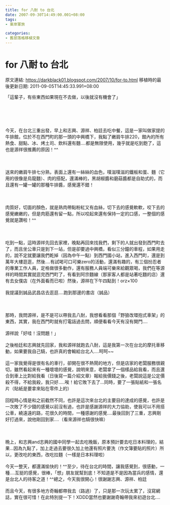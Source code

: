 ```yaml
---
title: for 八耐 to 台北
date: 2007-09-30T14:49:00.001+08:00
tags: 
- 東岸軍旅

categories:
- 舊部落格移植文章
---
```


# for 八耐 to 台北

原文連結: https://darkblack01.blogspot.com/2007/10/for-to.html
移植時的最後更新日期: 2011-09-05T14:45:33.991+08:00

「這輩子，有些東西如果現在不去做，以後就沒有機會了」<br /><br /><a name='more'></a><br /><br /><br /><br />今天，在台北三重出發，早上和志興、源祥、柏廷去吃中餐，這是一家叫做家提的牛排館，位於不在西門町的那一頭的中興橋下，我點了嫩肩牛排220，館內的所有熱食、甜點、冰、烤土司、飲料還有麵....都是無限使用，幾乎就是吃到飽了，這也是源祥很推薦的原因！^^<br /><br /><br /><br />送來的嫩肩牛排七分熟，表面上還有一絲絲的血色，噗滋噗滋的鐵板和蛋、麵（它用的很像是烏龍麵）、肉的搭配，還滿棒的，黑胡椒醬和磨菇醬都是自助式的，而且還有一罐一罐的那種牛排醬，感覺還不錯！<br /><br /><br /><br />肉質好，切面的顏色，就是熟肉帶點粉紅又有血絲，切下去的感覺軟軟，咬下去的感覺嫩嫩的，但是肉筋還有留一點，所以咬起來還有保持一定的口感，一整個的感覺就是讚啦！^^<br /><br /><br /><br />吃到一點，這時源祥先回去家裡，晚點再回來找我們，剩下的人就出發到西門町去了，而且坐公車只是到下一站，但是卻要過中興橋，看似三分鐘的車程，如果用走的，說不定就要讓我們乾掉（因為中午一點）到西門國小站，進入西門町，還是到萬年大樓逛逛，然後....有試喝可口可樂zero的活動，還滿有趣的，有三個扮忍者的專業工作人員，定格做很多動作，還有服務人員端可樂來給觀眾喝，我們在等源祥的時間其實就逛完西門町了，有看到阿宗麵線（那家客人都是站著吃麵的店）還有去女僕店（在外面看而已啦）然後，源祥在下午四點到！orz×100<br /><br />我提議到誠品武昌店去逛逛....跑到那邊的書店（誠品）<br /><br /><br /><br />那時，我問源祥，是不是可以帶我去八耐，我想看看那個「野狼改環抱式車架」的東西，其實，我在西門町就有打電話過去問，順便看看今天有沒有開門....<br /><br />源祥說「好哇！沒問題！」<br /><br />之後柏廷和志興就先回家，我和源祥就跑去八耐，這是我第一次在台北的摩托車移動，如果要我自己騎，也許真的會輸給台北人....呵呵~~<br /><br />這一家我覺得是很有名的車行，卻開在很不熱鬧的地方，但是店家的老闆服務很親切，雖然看起來有一種壞壞的感覺，說明來意，老闆拿了一個樣品給我看，而且還合到車上比對給我看（日後寫一篇介紹文章）報給我價錢之後，老闆說這是公定價殺不得，不給我殺，我只好.....唉！給它敗下去了...同時，要了一張貼紙和一張名片（貼紙是要拿來貼在零件上的）<br /><br />回程時心情是和之前截然不同，也許是這次來台北的主要目的達成的感覺，也許是一次敗了不少錢的感覺以前沒有過，也許是感謝源祥的大力協助，使我可以不用搭公車，繞遠遠的路，花很久的時間，一種感謝的感覺....最後回到了三重，志興剛好打過來，說他剛回到家....（看來源祥也騎很快嘛）<br /><br /><br /><br />晩上，和志興and志興的國中同學一起去吃晚飯，原本預計要去吃日本料理的，結果...因為九點了，加上走過去要很久加上他還有照片要洗（作文簿要貼的照片）所以，更改吃的東西，改吃拉麵（一樣是日本料理啦）<br /><br />今天一整天，都還滿愉快的！^^至少，待在台北的時間，讓我感覺到，很感動，一種....互挺的感覺，很棒，「想」朋友就幫到底！不知道是不是因為當兵的感情，還是台北人的待客之道！^^總之，今天我很開心！很謝謝志興、源祥、柏廷<br /><br />而且今天，有很多地方奇翰都帶我去（路過）了，只是那一次玩太累了，沒寫網誌，實在很可惜！在此特別提一下！XDDD當然也要謝謝奇翰帶我來初遊台北....
